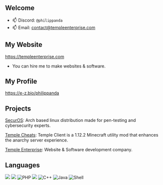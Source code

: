 ## Welcome

- 📫 Discord: ```@philippanda```
- 📫 Email: contact@templeenterprise.com

## My Website
https://templeenterprise.com 
- You can hire me to make websites & software.

## My Profile
https://e-z.bio/philippanda

## Projects
[SecurOS](https://securos.org): Arch based linux distribution made for pen-testing and cybersecurity experts.

[Temple Cheats](https://templecheats.xyz): Temple Client is a 1.12.2 Minecraft utility mod that enhances the anarchy server experience.

[Temple Enterprise](https://templeenterprise.com): Website & Software development company.

## Languages
![](https://img.shields.io/badge/HTML-239120?style=for-the-badge&logo=html5&logoColor=white)
![](https://img.shields.io/badge/CSS-239120?&style=for-the-badge&logo=css3&logoColor=white)
![PHP](https://img.shields.io/badge/php-%23777BB4.svg?style=for-the-badge&logo=php&logoColor=white)
![](https://img.shields.io/badge/JavaScript-323330?style=for-the-badge&logo=javascript&logoColor=F7DF1E)
![C++](https://img.shields.io/badge/c++-%2300599C.svg?style=for-the-badge&logo=c%2B%2B&logoColor=white)
![Java](https://img.shields.io/badge/java-%23ED8B00.svg?style=for-the-badge&logo=openjdk&logoColor=white)
![Shell](https://img.shields.io/badge/Shell_Script-121011?style=for-the-badge&logo=gnu-bash&logoColor=white)
